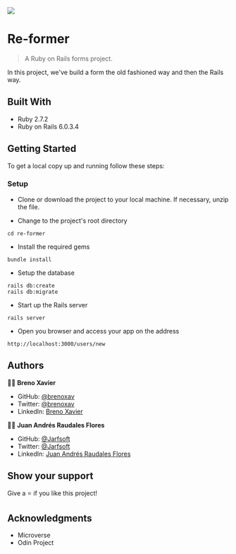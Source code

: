 ![](https://img.shields.io/badge/Microverse-blueviolet)

# Re-former

> A Ruby on Rails forms project.

In this project, we've build a form the old fashioned way and then the Rails way.

## Built With

- Ruby 2.7.2
- Ruby on Rails 6.0.3.4

## Getting Started

To get a local copy up and running follow these steps:

### Setup

- Clone or download the project to your local machine. If necessary, unzip the file.

- Change to the project's root directory
```
cd re-former
```

- Install the required gems
```
bundle install
```

- Setup the database
```
rails db:create
rails db:migrate
```

- Start up the Rails server
```
rails server
```

- Open you browser and access your app on the address
```
http://localhost:3000/users/new
```

## Authors

👨‍💻 **Breno Xavier**

- GitHub: [@brenoxav](https://github.com/brenoxav)
- Twitter: [@brenoxav](https://twitter.com/brenoxav)
- LinkedIn: [Breno Xavier](https://linkedin.com/in/brenoxav)

👩‍💻 **Juan Andrés Raudales Flores**

- GitHub: [@Jarfsoft](https://github.com/Jarfsoft)
- Twitter: [@Jarfsoft](https://twitter.com/Jarfsoft)
- LinkedIn: [Juan Andrés Raudales Flores](https://www.linkedin.com/in/juan-raudales-flores-7b0a3b113/)

## Show your support

Give a ⭐️ if you like this project!

## Acknowledgments

- Microverse
- Odin Project
